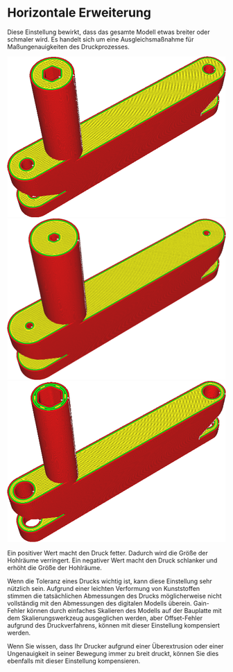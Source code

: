 Horizontale Erweiterung
====
Diese Einstellung bewirkt, dass das gesamte Modell etwas breiter oder schmaler wird. Es handelt sich um eine Ausgleichsmaßnahme für Maßungenauigkeiten des Druckprozesses.

<!--screenshot {
"image_path": "xy_offset_neutral.png",
"models": [{"script": "flipper_grip.scad"}],
"camera_position": [62, -91, 176],
"settings": {"xy_offset": 0},
"colours": 32
}-->
<!--screenshot {
"image_path": "xy_offset_wider.png",
"models": [{"script": "flipper_grip.scad"}],
"camera_position": [62, -91, 176],
"settings": {"xy_offset": 1},
"colours": 32
}-->
<!--screenshot {
"image_path": "xy_offset_slimmer.png",
"models": [{"script": "flipper_grip.scad"}],
"camera_position": [62, -91, 176],
"settings": {"xy_offset": -1},
"colours": 32
}-->
![Das originale Modell](../../../articles/images/xy_offset_neutral.png)
![Horizontal erweitert, die Schraubenlöcher sind jetzt kleiner](../../../articles/images/xy_offset_wider.png)
![Ein negativer Wert lässt das Modell schrumpfen und macht die Schraubenlöcher größer.](../../../articles/images/xy_offset_slimmer.png)

Ein positiver Wert macht den Druck fetter. Dadurch wird die Größe der Hohlräume verringert. Ein negativer Wert macht den Druck schlanker und erhöht die Größe der Hohlräume.

Wenn die Toleranz eines Drucks wichtig ist, kann diese Einstellung sehr nützlich sein. Aufgrund einer leichten Verformung von Kunststoffen stimmen die tatsächlichen Abmessungen des Drucks möglicherweise nicht vollständig mit den Abmessungen des digitalen Modells überein. Gain-Fehler können durch einfaches Skalieren des Modells auf der Bauplatte mit dem Skalierungswerkzeug ausgeglichen werden, aber Offset-Fehler aufgrund des Druckverfahrens, können mit dieser Einstellung kompensiert werden.

Wenn Sie wissen, dass Ihr Drucker aufgrund einer Überextrusion oder einer Ungenauigkeit in seiner Bewegung immer zu breit druckt, können Sie dies ebenfalls mit dieser Einstellung kompensieren.